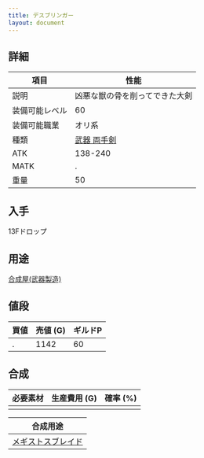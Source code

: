 ```yaml
---
title: デスブリンガー
layout: document
---
```

## 詳細


|項目|性能|
|---|---|
|説明|凶悪な獣の骨を削ってできた大剣|
|装備可能レベル|60|
|装備可能職業|オリ系|
|種類|[武器 両手剣](武器(両手剣))|
|ATK|138-240|
|MATK|.|
|重量|50|

## 入手

13Fドロップ

## 用途

[合成屋(武器製造)](合成屋(武器製造))

## 値段


|買値|売値 (G)|ギルドP|
|---|---|---|
|.|1142|60|
	

## 合成


|必要素材|生産費用 (G)|確率 (%)|
|---|---|---|
||||


|合成用途|
|---|
|[メギストスブレイド](メギストスブレイド)|